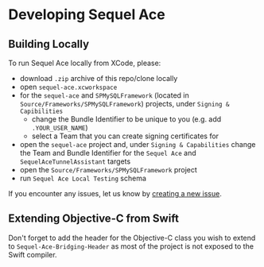 #  Developing Sequel Ace


## Building Locally

To run Sequel Ace locally from XCode, please:
- download `.zip` archive of this repo/clone locally
- open `sequel-ace.xcworkspace` 
- for the `sequel-ace` and `SPMySQLFramework`  (located in `Source/Frameworks/SPMySQLFramework`) projects, under `Signing & Capibilities`
    - change the Bundle Identifier to be unique to you (e.g. add `.YOUR_USER_NAME`)
    - select a Team that you can create signing certificates for
- open the `sequel-ace` project and, under `Signing & Capabilities` change the Team and Bundle Identifier for the `Sequel Ace` and `SequelAceTunnelAssistant` targets
- open the `Source/Frameworks/SPMySQLFramework` project 
- run `Sequel Ace Local Testing` schema

If you encounter any issues, let us know by [creating a new issue](https://github.com/Sequel-Ace/Sequel-Ace/issues/new/choose).

## Extending Objective-C from Swift

Don't forget to add the header for the Objective-C class you wish to extend to `Sequel-Ace-Bridging-Header` as most of the project is not exposed to the Swift compiler.

